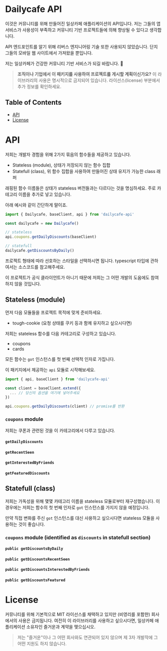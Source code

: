# Dailycafe API

이것은 커뮤니티를 위해 만들어진 일상카페 애플리케이션의 API입니다.
저는 그들의 앱 서비스가 사용성이 부족하고 커뮤니티 기반 프로젝트들에 의해 향상될 수 있다고 생각합니다.

API 엔드포인트를 알기 위해 리버스 엔지니어링 기술 또한 사용되지 않았습니다.
단지 그들의 모바일 웹 사이트에서 가져왔을 뿐입니다.

저는 일상카페가 건강한 커뮤니티 기반 서비스가 되길 바랍니다. 🥳

> **조직이나 기업에서 이 패키지를 사용하여 프로젝트를 게시할 계획이신가요?**
> 이 라이브러리의 사용은 명시적으로 금지되어 있습니다.
> 라이선스(license) 부분에서 추가 정보를 확인하세요.

## Table of Contents

- [API](#api)
- [License](#license)

# API

저희는 개발자 경험을 위해 2가지 묶음의 함수들을 제공하고 있습니다.

- Stateless (module), 상태가 저장되지 않는 함수 집합
- Statefull (class), 위 함수 집합을 사용하여 만들어진 상태 유지가 가능한 class 래퍼

래핑된 함수 이름들은 상태가 stateless 버전들과는 다르다는 것을 명심하세요.
주로 카테고리 이름을 추가로 넣고 있습니다.

아래 예시와 같이 간단하게 말이죠.

```typescript
import { Dailycafe, baseClient, api } from 'dailycafe-api'

const dailycafe = new Dailycafe()

// stateless
api.coupons.getDailyDiscounts(baseClient)

// statefull
dailycafe.getDiscountsByDaily()
```

프로젝트 형태에 따라 선호하는 스타일을 선택하시면 됩니다.
typescript 타입에 관하여서는 소스코드를 참고해주세요.

이 프로젝트가 공식 클라이언트가 아니기 때문에 저희는 그 어떤 개발의 도움에도 참여하지 않을 것입니다.

## Stateless (module)

먼저 다음 모듈들을 프로젝트 목적에 맞게 준비하세요.
- tough-cookie (요청 상태를 쿠키 등과 함께 유지하고 싶으시다면)

저희는 stateless 함수를 다음 카테고리로 구성하고 있습니다.
- coupons
- cards

모든 함수는 `got` 인스턴스를 첫 번째 선택적 인자로 가집니다.

이 패키지에서 제공하는 `api` 모듈로 시작해보세요.

```typescript
import { api, baseClient } from 'dailycafe-api'

const client = baseClient.extend({
  ... // 당신의 옵션을 여기에 넣어주세요
})

api.coupons.getDailyDiscounts(client) // promise를 반환
```

### `coupons` module

저희는 쿠폰과 관련된 것을 이 카테고리에서 다루고 있습니다.

#### `getDailyDiscounts`

#### `getRecentSeen`

#### `getInterestedByFriends`

#### `getFeaturedDiscounts`

## Statefull (class)

저희는 가독성을 위해 몇몇 카테고리 이름을 stateless 모듈로부터 재구성했습니다.
이 경우에는 저희는 함수의 첫 번째 인자로 `got` 인스턴스를 가지지 않을 예정입니다.

만약 직접 변화를 주신 `got` 인스턴스를 대신 사용하고 싶으시다면 stateless 모듈을 사용하는 것이 좋습니다.

### `coupons` module (identified as `discounts` in statefull section)

#### `public getDiscountsByDaily`

#### `public getDiscountsRecentSeen`

#### `public getDiscountsInterestedByFriends`

#### `public getDiscountsFeatured`

# License

커뮤니티를 위해 기본적으로 MIT 라이선스를 채택하고 있지만 (비영리를 포함한) 회사에서의 사용은 금지됩니다.
여전히 이 라이브러리를 사용하고 싶으시다면, 일상카페 애플리케이션 소유자인 즐거운과 계약을 맺으십시오.

> 저는 "즐거운"이나 그 어떤 회사와도 연관되어 있지 않으며 제 3자 개발작에 그 어떤 지원도 하지 않습니다.
